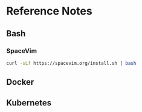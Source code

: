 # Reference Notes

## Bash

### SpaceVim

```bash
curl -sLf https://spacevim.org/install.sh | bash
```


## Docker

## Kubernetes


